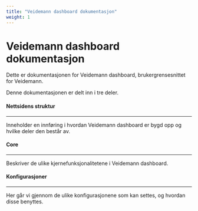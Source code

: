 ```yaml
---
title: "Veidemann dashboard dokumentasjon"
weight: 1
---
```


# Veidemann dashboard dokumentasjon

Dette er dokumentasjonen for Veidemann dashboard, brukergrensesnittet for Veidemann.

Denne dokumentasjonen er delt inn i tre deler.

#### Nettsidens struktur
---------------------

Inneholder en innføring i hvordan Veidemann dashboard er bygd opp og hvilke deler
den består av. 

#### Core
---------
Beskriver de ulike kjernefunksjonalitetene i Veidemann dashboard.


#### Konfigurasjoner
-------------------

Her går vi gjennom de ulike konfigurasjonene som kan settes, og hvordan disse benyttes.  


